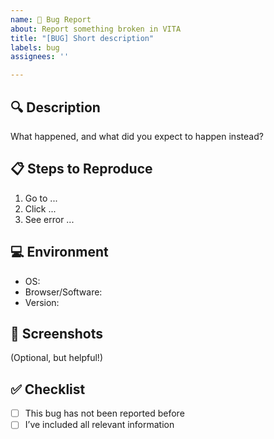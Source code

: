 ```yaml
---
name: 🐞 Bug Report
about: Report something broken in VITA
title: "[BUG] Short description"
labels: bug
assignees: ''

---
```


## 🔍 Description

What happened, and what did you expect to happen instead?

## 📋 Steps to Reproduce

1. Go to ...
2. Click ...
3. See error ...

## 💻 Environment

- OS:
- Browser/Software:
- Version:

## 📸 Screenshots

(Optional, but helpful!)

## ✅ Checklist

- [ ] This bug has not been reported before
- [ ] I’ve included all relevant information
